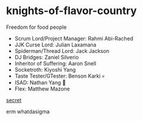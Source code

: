 # knights-of-flavor-country
Freedom for food people

  - Scrum Lord/Project Manager: Rahmi Abi-Rached
  - JJK Curse Lord: Julian Laxamana
  - Spiderman/Thread Lord: Jack Jackson
  - DJ Bridges: Zaniel Silverio
  - Inheritor of Suffering: Aaron Snell
  - Socketroth: Kiyoshi Yang
  - Taste Tester/GTester: Benson Karki 💀
  - ISAD: Nathan Yang :wave:
  - Flex: Matthew Mazone






[secret](https://youtu.be/Z3J_MCbwaJ0?si=_qsZjARRNZ0IOaqa)

erm whatdasigma

